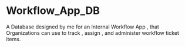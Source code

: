 # Workflow_App_DB
A Database designed by me for an Internal Workflow App , that Organizations can use to track , assign , and administer workflow ticket items.
